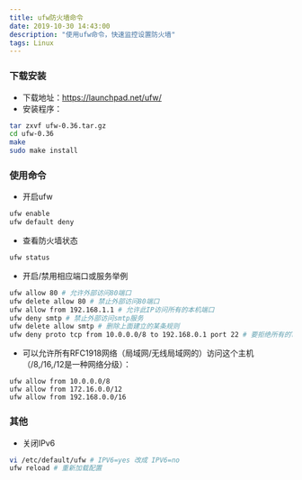 ```yaml
---
title: ufw防火墙命令
date: 2019-10-30 14:43:00
description: "使用ufw命令，快速监控设置防火墙"
tags: Linux
---
```


### 下载安装
* 下载地址：https://launchpad.net/ufw/
* 安装程序：
```sh
tar zxvf ufw-0.36.tar.gz
cd ufw-0.36
make
sudo make install
```

###  使用命令
* 开启ufw
```sh
ufw enable
ufw default deny
```
* 查看防火墙状态
```sh
ufw status 
```
* 开启/禁用相应端口或服务举例
```sh
ufw allow 80 # 允许外部访问80端口
ufw delete allow 80 # 禁止外部访问80端口
ufw allow from 192.168.1.1 # 允许此IP访问所有的本机端口
ufw deny smtp # 禁止外部访问smtp服务
ufw delete allow smtp # 删除上面建立的某条规则
ufw deny proto tcp from 10.0.0.0/8 to 192.168.0.1 port 22 # 要拒绝所有的TCP流量从10.0.0.0/8 到192.168.0.1地址的22端口
```
* 可以允许所有RFC1918网络（局域网/无线局域网的）访问这个主机（/8,/16,/12是一种网络分级）：
```
ufw allow from 10.0.0.0/8
ufw allow from 172.16.0.0/12
ufw allow from 192.168.0.0/16
```

### 其他
* 关闭IPv6
```sh
vi /etc/default/ufw # IPV6=yes 改成 IPV6=no
ufw reload # 重新加载配置
```

